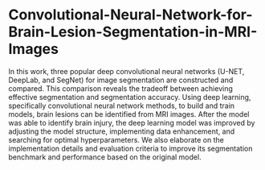 # Convolutional-Neural-Network-for-Brain-Lesion-Segmentation-in-MRI-Images
In this work, three popular deep convolutional neural networks (U-NET, DeepLab, and SegNet) for image segmentation are constructed and compared. This comparison reveals the tradeoff between achieving effective segmentation and segmentation accuracy. Using deep learning, specifically convolutional neural network methods, to build and train models, brain lesions can be identified from MRI images. After the model was able to identify brain injury, the deep learning model was improved by adjusting the model structure, implementing data enhancement, and searching for optimal hyperparameters. We also elaborate on the implementation details and evaluation criteria to improve its segmentation benchmark and performance based on the original model.

